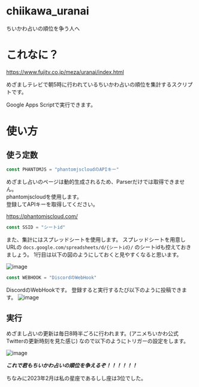 # chiikawa_uranai
ちいかわ占いの順位を争う人へ

# これなに？

https://www.fujitv.co.jp/meza/uranai/index.html

めざましテレビで朝5時に行われているちいかわ占いの順位を集計するスクリプトです。

Google Apps Scriptで実行できます。

# 使い方
## 使う定数
```js
const PHANTOMJS = "phantomjscloudのAPIキー"
```
めざまし占いのページは動的生成されるため、Parserだけでは取得できません。  
phantomjscloudを使用します。  
登録してAPIキーを取得してください。

https://phantomjscloud.com/

```js
const SSID = "シートid"
```
また、集計にはスプレッドシートを使用します。
スプレッドシートを用意しURLの
```docs.google.com/spreadsheets/d/{シートid}/```
のシートidも控えておきましょう。
1行目は以下の図のようにしておくと見やすくなると思います。

![image](https://user-images.githubusercontent.com/71870614/222334287-aab5bfd3-3c1d-4df4-9aca-e19be769cb1f.png)

```js
const WEBHOOK = "DiscordのWebHook"
```
DiscordのWebHookです。
登録すると実行するたび以下のように投稿できます。
![image](https://user-images.githubusercontent.com/71870614/222335579-ebd76faf-8d6a-43b1-b13d-56b18bb17024.png)

## 実行
めざまし占いの更新は毎日8時半ごろに行われます。(アニメちいかわ公式Twitterの更新時刻を見た感じ)
なので以下のようにトリガーの設定をします。

![image](https://user-images.githubusercontent.com/71870614/222335961-18c63fec-fe84-4d3c-a77f-de133229e306.png)

***これで君もちいかわ占いの順位を争えるぞ！！！！！！***

ちなみに2023年2月は私の星座であるしし座は3位でした。

